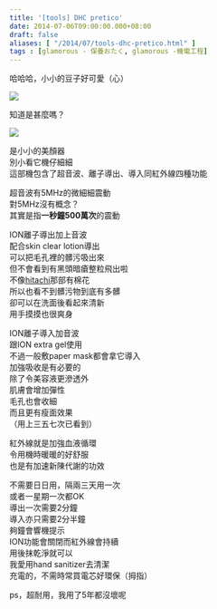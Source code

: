 ```yaml
---
title: '[tools] DHC pretico'
date: 2014-07-06T09:00:00.000+08:00
draft: false
aliases: [ "/2014/07/tools-dhc-pretico.html" ]
tags : [glamorous - 保養おたく, glamorous -機電工程]
---
```


哈哈哈，小小的豆子好可愛（心）  

![](/images/dhcpretico.jpg)

知道是甚麼嗎？  

![](/images/dhcpretico1.jpg)

是小小的美顏器  
別小看它機仔細細  
這部機包含了超音波、離子導出、導入同紅外線四種功能  
  
超音波有5MHz的微細細震動  
對5MHz沒有概念？  
其實是指**一秒鐘500萬次**的震動  
  
ION離子導出加上音波  
配合skin clear lotion導出  
可以把毛孔裡的髒污吸出來  
但不會看到有黑頭暗瘡整粒飛出啦  
不像[hitachi](https://hidie.net/hitachinc550/)那部有棉花  
所以也看不到髒污物到底有多髒  
卻可以在洗面後看起來清新  
用手摸摸也很爽身  
  
ION離子導入加音波  
跟ION extra gel使用  
不過一般敷paper mask都會拿它導入  
加強吸收是有必要的  
除了令美容液更滲透外  
肌膚會增加彈性  
毛孔也會收細  
而且更有瘦面效果  
（用上三五七次已看到）  
  
紅外線就是加強血液循環  
令用機時暖暖的好舒服  
也是有加速新陳代謝的功效  
  
不需要日日用，隔兩三天用一次  
或者一星期一次都OK  
導出一次需要2分鐘  
導入亦只需要2分半鐘  
夠鐘會響機提示  
ION功能會關閉而紅外線會持續  
用後抹乾淨就可以  
我愛用hand sanitizer去清潔  
充電的，不需時常買電芯好環保（拇指）  
  
ps，超耐用，我用了5年都沒壞呢
